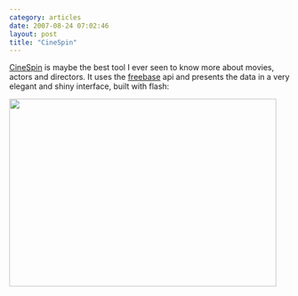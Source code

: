 ```yaml
---
category: articles
date: 2007-08-24 07:02:46
layout: post
title: "CineSpin"
---
```


<p><a href="http://kidbombay.com/clients/freebase/filmSpin/">CineSpin</a> is maybe the best tool I ever seen to know more about movies, actors and directors. It uses the <a href="http://freebase.com/">freebase</a> api and presents the data in a very elegant and shiny interface, built with flash:</p><p><img width="480" height="338" src="https://cdn.joaobordalo.com/images/static/blog/cinespin.png"></p>

